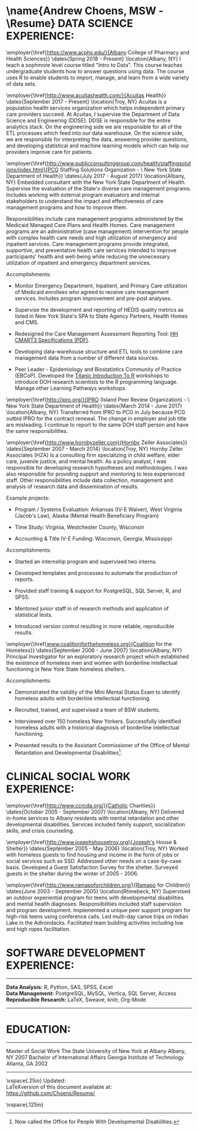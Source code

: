 \name{Andrew Choens, MSW - \Resume}
DATA SCIENCE EXPERIENCE:
========================

\employer{\href{https://www.acphs.edu/}{Albany College of Pharmacy and Health Sciences}}
\dates{Spring 2018 - Present}
\location{Albany, NY}
I teach a sophmore level course titled "Intro to Data". This course
teaches undergraduate students how to answer questions using data. The
course uses R to enable students to import, manage, and learn from a
wide variety of data sets.

\employer{\href{http://www.acuitashealth.com/}{Acuitas Health}}
\dates{September 2017 - Present}
\location{Troy, NY}
Acuitas is a population health services organization which helps
independent primary care providers succeed. At Acuitas, I supervise the
Department of Data Science and Engineering (DDSE). DDSE is responsible
for the entire analytics stack. On the engineering side we are
responsible for all of the ETL processes which feed into our data
warehouse. On the science side, we are responsible for interpreting the
data, answering provider questions, and developing statistical and
machine learning models which can help our providers improve care for
patients.

\employer{\href{http://www.publicconsultinggroup.com/health/staffingsolutions/index.html}{PCG
      Staffing Solutions Organization - \\ New York State Department of Health}}
\dates{July 2017 - August 2017}
\location{Albany, NY}
Embedded consultant with the New York State Department of Health.
Supervise the evaluation of the State's diverse care management
programs. Includes working with external program evaluators and internal
stakeholders to understand the impact and effectiveness of care
management programs and how to improve them.

Responsibilities include care management programs administered by the
Medicaid Managed Care Plans and Health Homes. Care management programs
are an administrative (case management) intervention for people with
complex health care needs and high utilization of emergency and
inpatient services. Care management programs provide integrated,
supportive, and preventative health care services intended to improve
participants' health and well-being while reducing the unnecessary
utilization of inpatient and emergency department services.

Accomplishments:

-   Monitor Emergency Department, Inpatient, and Primary Care
    utilization of Medicaid enrollees who agreed to receive care
    management services. Includes program improvement and pre-post
    analyses.

-   Supervise the development and reporting of HEDIS quality metrics as
    listed in New York State's SPA to State Agency Partners, Health
    Homes and CMS.

-   Redesigned the Care Management Assessment Reporting Tool: [HH CMART3
    Specifications
    (PDF)](https://www.health.ny.gov/health_care/medicaid/program/medicaid_health_homes/assessment_quality_measures/docs/hh_cmart_specs_v3.pdf).

-   Developing data-warehouse structure and ETL tools to combine care
    management data from a number of different data sources.

-   Peer Leader - Epidemiology and Biostatistics Community of Practice
    (EBCoP). Developed the [Titanic Introduction To
    R](http://choens.github.io/titanic/) workshops to introduce DOH
    research scientists to the R programming language. Manage other
    Learning Pathways workshops.

\employer{\href{http://ipro.org/}{IPRO (Island Peer Review Organization) - \\ New York State Department
      of Health}}
\dates{March 2014 - June 2017}
\location{Albany, NY}
Transferred from IPRO to PCG in July because PCG outbid IPRO for the
contract renewal. The change in employer and job title are misleading. I
continue to report to the same DOH staff person and have the same
responsibilities.

\employer{\href{http://www.hornbyzeller.com}{Hornby Zeller Associates}}
\dates{September 2007 - March 2014}
\location{Troy, NY}
Hornby Zeller Associates (HZA) is a consulting firm specializing in
child welfare, elder care, juvenile justice, and mental health. As a
policy analyst, I was responsible for developing research hypotheses and
methodologies. I was also responsible for providing support and
mentoring to less experienced staff. Other responsibilities include data
collection, management and analysis of research data and dissemination
of results.

Example projects:

-   Program / Systems Evaluation: Arkansas (IV-E Waiver), West Virginia
    (Jacob's Law), Alaska (Mental Health Beneficiary Program)

-   Time Study: Virginia, Westchester County, Wisconsin

-   Accounting & Title IV-E Funding: Wisconsin, Georgia, Mississippi

Accomplishments:

-   Started an internship program and supervised two interns.

-   Developed templates and processes to automate the production of
    reports.

-   Provided staff training & support for PostgreSQL, SQL Server, R, and
    SPSS.

-   Mentored junior staff in of research methods and application of
    statistical tests.

-   Introduced version control resulting in more reliable, reproducible
    results.

\employer{\href{www.coalitionforthehomeless.org}{Coalition for the Homeless}}
\dates{September 2006 - June 2007}
\location{Albany, NY}
Principal Investigator for an exploratory research project which
established the existence of homeless men and women with borderline
intellectual functioning in New York State homeless shelters.

Accomplishments:

-   Demonstrated the validity of the Mini Mental Status Exam to identify
    homeless adults with borderline intellectual functioning.

-   Recruited, trained, and supervised a team of BSW students.

-   Interviewed over 150 homeless New Yorkers. Successfully identified
    homeless adults with a historical diagnosis of borderline
    intellectual functioning.

-   Presented results to the Assistant Commissioner of the Office of
    Mental Retardation and Developmental Disabilities[^1].

CLINICAL SOCIAL WORK EXPERIENCE:
================================

\employer{\href{http://www.ccrcda.org/}{Catholic Charities}}
\dates{October 2005 - September 2007}
\location{Albany, NY}
Delivered in-home services to Albany residents with mental retardation
and other developmental disabilities. Services included family support,
socialization skills, and crisis counseling.

\employer{\href{http://www.josephshousetroy.org}{Joseph's House \& Shelter}}
\dates{September 2005 - May 2006}
\location{Troy, NY}
Worked with homeless guests to find housing and income in the form of
jobs or social services such as SSD. Addressed other needs on a
case-by-case basis. Developed a Guest Satisfaction Survey for the
shelter. Surveyed guests in the shelter during the winter of 2005 -
2006.

\employer{\href{http://www.ramapoforchildren.org/}{Ramapo for Children}}
\dates{June 2003 - September 2005}
\location{Rhinebeck, NY}
Supervised an outdoor experiential program for teens with developmental
disabilities and mental health diagnoses. Responsibilities included
staff supervision and program development. Implemented a unique peer
support program for high-risk teens using conference calls. Led
multi-day canoe trips on Indian Lake in the Adirondacks. Facilitated
team building activities including low and high ropes facilitation.

SOFTWARE DEVELOPMENT EXPERIENCE:
================================

  --------------------------------------------------------------------- --
  **Data Analysis:** R, Python, SAS, SPSS, Excel                        
  **Data Management:** PostgreSQL, MySQL, Vertica, SQL Server, Access   
  **Reproducible Research:** LaTeX, Sweave, knitr, Org-Mode             
  --------------------------------------------------------------------- --

EDUCATION:
==========

  ----------------------------------- -------------------------------------------- ------------------
  Master of Social Work               The State University of New York at Albany   Albany, NY 2007
  Bachelor of International Affairs   Georgia Institute of Technology              Atlanta, GA 2002
  ----------------------------------- -------------------------------------------- ------------------

\vspace{.25in}
Updated:\
LaTeXversion of this document available at:
<https://github.com/Choens/Resume/>

\vspace{.125in}

[^1]: Now called the Office for People With Developmental Disabilities.
